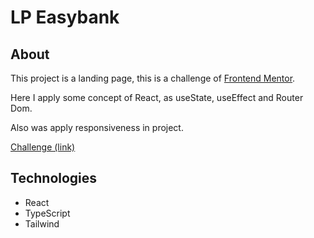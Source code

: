 # LP Easybank

## About

<p>This project is a landing page, this is a challenge of <a href = 'https://www.frontendmentor.io'>Frontend Mentor</a>.</p>
<p>Here I apply some concept of React, as useState, useEffect and Router Dom.</p>
<p>Also was apply responsiveness in project.</p>

<a href = 'https://www.frontendmentor.io/challenges/easybank-landing-page-WaUhkoDN'>Challenge (link)</a>

## Technologies

<ul>
   <li>React</li>
   <li>TypeScript</li>
   <li>Tailwind</li>
</ul>
